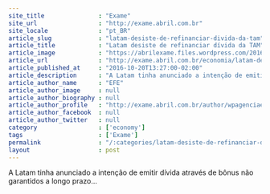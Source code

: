 ```yaml
---
site_title               : "Exame"
site_url                 : "http://exame.abril.com.br"
site_locale              : "pt_BR"
article_slug             : "latam-desiste-de-refinanciar-divida-da-tam"
article_title            : "Latam desiste de refinanciar dívida da TAM"
article_image            : "https://abrilexame.files.wordpress.com/2016/09/size_960_16_9_companhia-tam3.jpg?quality=70&strip=all&w=960"
article_url              : "http://exame.abril.com.br/economia/latam-desiste-de-refinanciar-divida-da-tam/"
article_published_at     : "2016-10-20T13:27:00-02:00"
article_description      : "A Latam tinha anunciado a intenção de emitir dívida através de bônus não garantidos a longo prazo..."
article_author_name      : "EFE"
article_author_image     : null
article_author_biography : null
article_author_profile   : "http://exame.abril.com.br/author/wpagenciaefe/"
article_author_facebook  : null
article_author_twitter   : null
category                 : ['economy']
tags                     : ['Exame']
permalink                : "/:categories/latam-desiste-de-refinanciar-divida-da-tam/"
layout                   : post
---
```


A Latam tinha anunciado a intenção de emitir dívida através de bônus não garantidos a longo prazo...
